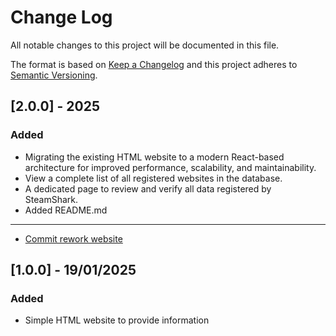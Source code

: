 # Change Log

All notable changes to this project will be documented in this file.

The format is based on [Keep a Changelog](http://keepachangelog.com/)
and this project adheres to [Semantic Versioning](http://semver.org/).

## [2.0.0] - 2025

### Added

- Migrating the existing HTML website to a modern React-based architecture for improved performance, scalability, and maintainability.
- View a complete list of all registered websites in the database.
- A dedicated page to review and verify all data registered by SteamShark.
- Added README.md

--- 

- [Commit rework website](https://github.com/steamShark/website/commit/a0cdf7a5746e899e1d9dfd6116eea76327646834)

## [1.0.0] - 19/01/2025

### Added

- Simple HTML website to provide information